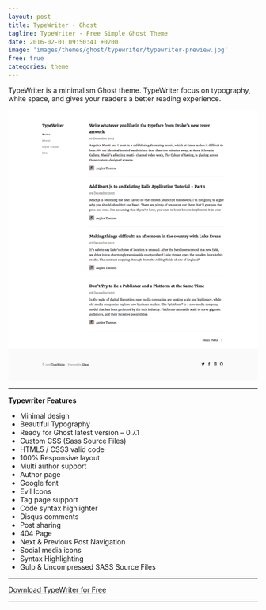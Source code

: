 ```yaml
---
layout: post
title: TypeWriter - Ghost
tagline: TypeWriter - Free Simple Ghost Theme
date: 2016-02-01 09:50:41 +0200
image: 'images/themes/ghost/typewriter/typewriter-preview.jpg'
free: true
categories: theme
---
```


TypeWriter is a minimalism Ghost theme. TypeWriter focus on typography, white space, and gives your readers a better reading experience.

![typewriter-ghost-full-preview](/images/themes/ghost/typewriter/typewriter-ghost-full-preview.png)

* * *

**Typewriter Features**

- Minimal design
- Beautiful Typography
- Ready for Ghost latest version – 0.7.1
- Custom CSS (Sass Source Files)
- HTML5 / CSS3 valid code
- 100% Responsive layout
- Multi author support
- Author page
- Google font
- Evil Icons
- Tag page support
- Code syntax highlighter
- Disqus comments
- Post sharing
- 404 Page
- Next &amp; Previous Post Navigation
- Social media icons
- Syntax Highlighting
- Gulp &amp; Uncompressed SASS Source Files

* * *

<div class="row">
  <div class="column large-12">
    <a class="button button--expand button--large button--success" href="https://github.com/aspirethemes/typewriter" target="_blank">Download TypeWriter for Free</a>
  </div>
</div>

* * *
